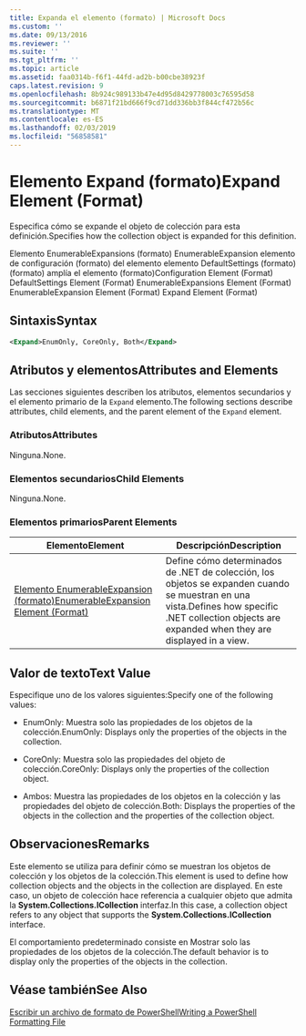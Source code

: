 ```yaml
---
title: Expanda el elemento (formato) | Microsoft Docs
ms.custom: ''
ms.date: 09/13/2016
ms.reviewer: ''
ms.suite: ''
ms.tgt_pltfrm: ''
ms.topic: article
ms.assetid: faa0314b-f6f1-44fd-ad2b-b00cbe38923f
caps.latest.revision: 9
ms.openlocfilehash: 8b924c989133b47e4d95d8429778003c76595d58
ms.sourcegitcommit: b6871f21bd666f9cd71dd336bb3f844cf472b56c
ms.translationtype: MT
ms.contentlocale: es-ES
ms.lasthandoff: 02/03/2019
ms.locfileid: "56858581"
---
```

# <a name="expand-element-format"></a><span data-ttu-id="ed5bb-102">Elemento Expand (formato)</span><span class="sxs-lookup"><span data-stu-id="ed5bb-102">Expand Element (Format)</span></span>

<span data-ttu-id="ed5bb-103">Especifica cómo se expande el objeto de colección para esta definición.</span><span class="sxs-lookup"><span data-stu-id="ed5bb-103">Specifies how the collection object is expanded for this definition.</span></span>

<span data-ttu-id="ed5bb-104">Elemento EnumerableExpansions (formato) EnumerableExpansion elemento de configuración (formato) del elemento elemento DefaultSettings (formato) (formato) amplía el elemento (formato)</span><span class="sxs-lookup"><span data-stu-id="ed5bb-104">Configuration Element (Format) DefaultSettings Element (Format) EnumerableExpansions Element (Format) EnumerableExpansion Element (Format) Expand Element (Format)</span></span>

## <a name="syntax"></a><span data-ttu-id="ed5bb-105">Sintaxis</span><span class="sxs-lookup"><span data-stu-id="ed5bb-105">Syntax</span></span>

```xml
<Expand>EnumOnly, CoreOnly, Both</Expand>
```

## <a name="attributes-and-elements"></a><span data-ttu-id="ed5bb-106">Atributos y elementos</span><span class="sxs-lookup"><span data-stu-id="ed5bb-106">Attributes and Elements</span></span>

<span data-ttu-id="ed5bb-107">Las secciones siguientes describen los atributos, elementos secundarios y el elemento primario de la `Expand` elemento.</span><span class="sxs-lookup"><span data-stu-id="ed5bb-107">The following sections describe attributes, child elements, and the parent element of the `Expand` element.</span></span>

### <a name="attributes"></a><span data-ttu-id="ed5bb-108">Atributos</span><span class="sxs-lookup"><span data-stu-id="ed5bb-108">Attributes</span></span>

<span data-ttu-id="ed5bb-109">Ninguna.</span><span class="sxs-lookup"><span data-stu-id="ed5bb-109">None.</span></span>

### <a name="child-elements"></a><span data-ttu-id="ed5bb-110">Elementos secundarios</span><span class="sxs-lookup"><span data-stu-id="ed5bb-110">Child Elements</span></span>

<span data-ttu-id="ed5bb-111">Ninguna.</span><span class="sxs-lookup"><span data-stu-id="ed5bb-111">None.</span></span>

### <a name="parent-elements"></a><span data-ttu-id="ed5bb-112">Elementos primarios</span><span class="sxs-lookup"><span data-stu-id="ed5bb-112">Parent Elements</span></span>

|<span data-ttu-id="ed5bb-113">Elemento</span><span class="sxs-lookup"><span data-stu-id="ed5bb-113">Element</span></span>|<span data-ttu-id="ed5bb-114">Descripción</span><span class="sxs-lookup"><span data-stu-id="ed5bb-114">Description</span></span>|
|-------------|-----------------|
|[<span data-ttu-id="ed5bb-115">Elemento EnumerableExpansion (formato)</span><span class="sxs-lookup"><span data-stu-id="ed5bb-115">EnumerableExpansion Element (Format)</span></span>](./enumerableexpansion-element-format.md)|<span data-ttu-id="ed5bb-116">Define cómo determinados de .NET de colección, los objetos se expanden cuando se muestran en una vista.</span><span class="sxs-lookup"><span data-stu-id="ed5bb-116">Defines how specific .NET collection objects are expanded when they are displayed in a view.</span></span>|

## <a name="text-value"></a><span data-ttu-id="ed5bb-117">Valor de texto</span><span class="sxs-lookup"><span data-stu-id="ed5bb-117">Text Value</span></span>

<span data-ttu-id="ed5bb-118">Especifique uno de los valores siguientes:</span><span class="sxs-lookup"><span data-stu-id="ed5bb-118">Specify one of the following values:</span></span>

- <span data-ttu-id="ed5bb-119">EnumOnly: Muestra solo las propiedades de los objetos de la colección.</span><span class="sxs-lookup"><span data-stu-id="ed5bb-119">EnumOnly: Displays only the properties of the objects in the collection.</span></span>

- <span data-ttu-id="ed5bb-120">CoreOnly: Muestra solo las propiedades del objeto de colección.</span><span class="sxs-lookup"><span data-stu-id="ed5bb-120">CoreOnly: Displays only the properties of the collection object.</span></span>

- <span data-ttu-id="ed5bb-121">Ambos: Muestra las propiedades de los objetos en la colección y las propiedades del objeto de colección.</span><span class="sxs-lookup"><span data-stu-id="ed5bb-121">Both: Displays the properties of the objects in the collection and the properties of the collection object.</span></span>

## <a name="remarks"></a><span data-ttu-id="ed5bb-122">Observaciones</span><span class="sxs-lookup"><span data-stu-id="ed5bb-122">Remarks</span></span>

<span data-ttu-id="ed5bb-123">Este elemento se utiliza para definir cómo se muestran los objetos de colección y los objetos de la colección.</span><span class="sxs-lookup"><span data-stu-id="ed5bb-123">This element is used to define how collection objects and the objects in the collection are displayed.</span></span> <span data-ttu-id="ed5bb-124">En este caso, un objeto de colección hace referencia a cualquier objeto que admita la **System.Collections.ICollection** interfaz.</span><span class="sxs-lookup"><span data-stu-id="ed5bb-124">In this case, a collection object refers to any object that supports the  **System.Collections.ICollection** interface.</span></span>

<span data-ttu-id="ed5bb-125">El comportamiento predeterminado consiste en Mostrar solo las propiedades de los objetos de la colección.</span><span class="sxs-lookup"><span data-stu-id="ed5bb-125">The default behavior is to display only the properties of the objects in the collection.</span></span>

## <a name="see-also"></a><span data-ttu-id="ed5bb-126">Véase también</span><span class="sxs-lookup"><span data-stu-id="ed5bb-126">See Also</span></span>

[<span data-ttu-id="ed5bb-127">Escribir un archivo de formato de PowerShell</span><span class="sxs-lookup"><span data-stu-id="ed5bb-127">Writing a PowerShell Formatting File</span></span>](./writing-a-powershell-formatting-file.md)
